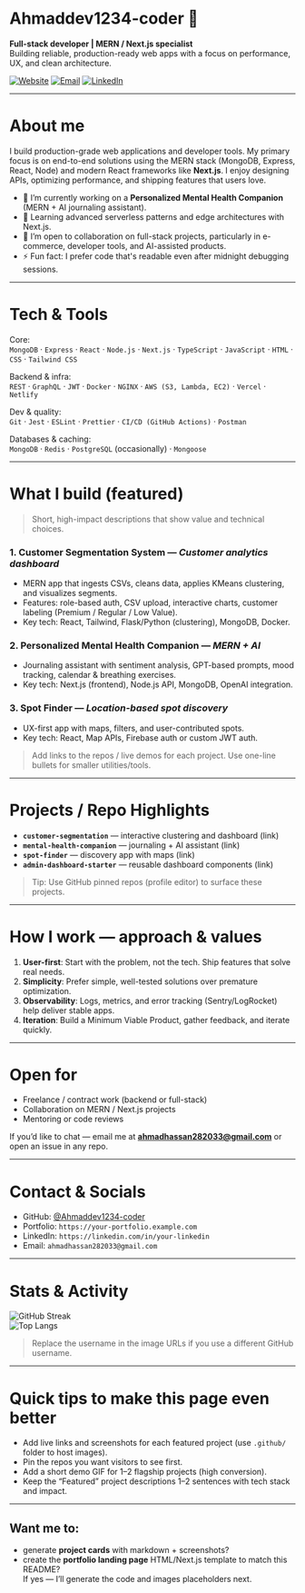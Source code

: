 # Ahmaddev1234-coder 👋

**Full-stack developer | MERN / Next.js specialist**  
Building reliable, production-ready web apps with a focus on performance, UX, and clean architecture.

[![Website](https://img.shields.io/badge/portfolio-website-blue?style=for-the-badge&logo=google-chrome)](https://your-portfolio.example.com) [![Email](https://img.shields.io/badge/contact-ahmadhassan282033%40gmail.com-c14438?style=for-the-badge&logo=gmail)](mailto:ahmadhassan282033@gmail.com) [![LinkedIn](https://img.shields.io/badge/LinkedIn-Connect-blue?style=for-the-badge&logo=linkedin)](https://linkedin.com/in/your-linkedin)  

---

# About me
I build production-grade web applications and developer tools. My primary focus is on end-to-end solutions using the MERN stack (MongoDB, Express, React, Node) and modern React frameworks like **Next.js**. I enjoy designing APIs, optimizing performance, and shipping features that users love.

- 🔭 I’m currently working on a **Personalized Mental Health Companion** (MERN + AI journaling assistant).  
- 🌱 Learning advanced serverless patterns and edge architectures with Next.js.  
- 👯 I’m open to collaboration on full-stack projects, particularly in e-commerce, developer tools, and AI-assisted products.  
- ⚡ Fun fact: I prefer code that's readable even after midnight debugging sessions.

---

# Tech & Tools
Core:  
`MongoDB` · `Express` · `React` · `Node.js` · `Next.js` · `TypeScript` · `JavaScript` · `HTML` · `CSS` · `Tailwind CSS`

Backend & infra:  
`REST` · `GraphQL` · `JWT` · `Docker` · `NGINX` · `AWS (S3, Lambda, EC2)` · `Vercel` · `Netlify`

Dev & quality:  
`Git` · `Jest` · `ESLint` · `Prettier` · `CI/CD (GitHub Actions)` · `Postman`

Databases & caching:  
`MongoDB` · `Redis` · `PostgreSQL` (occasionally) · `Mongoose`

---

# What I build (featured)
> Short, high-impact descriptions that show value and technical choices.

### 1. **Customer Segmentation System** — *Customer analytics dashboard*  
- MERN app that ingests CSVs, cleans data, applies KMeans clustering, and visualizes segments.  
- Features: role-based auth, CSV upload, interactive charts, customer labeling (Premium / Regular / Low Value).  
- Key tech: React, Tailwind, Flask/Python (clustering), MongoDB, Docker.

### 2. **Personalized Mental Health Companion** — *MERN + AI*  
- Journaling assistant with sentiment analysis, GPT-based prompts, mood tracking, calendar & breathing exercises.  
- Key tech: Next.js (frontend), Node.js API, MongoDB, OpenAI integration.

### 3. **Spot Finder** — *Location-based spot discovery*  
- UX-first app with maps, filters, and user-contributed spots.  
- Key tech: React, Map APIs, Firebase auth or custom JWT auth.

> Add links to the repos / live demos for each project. Use one-line bullets for smaller utilities/tools.

---

# Projects / Repo Highlights
- **`customer-segmentation`** — interactive clustering and dashboard (link)  
- **`mental-health-companion`** — journaling + AI assistant (link)  
- **`spot-finder`** — discovery app with maps (link)  
- **`admin-dashboard-starter`** — reusable dashboard components (link)

> Tip: Use GitHub pinned repos (profile editor) to surface these projects.

---

# How I work — approach & values
1. **User-first**: Start with the problem, not the tech. Ship features that solve real needs.  
2. **Simplicity**: Prefer simple, well-tested solutions over premature optimization.  
3. **Observability**: Logs, metrics, and error tracking (Sentry/LogRocket) help deliver stable apps.  
4. **Iteration**: Build a Minimum Viable Product, gather feedback, and iterate quickly.

---

# Open for
- Freelance / contract work (backend or full-stack)  
- Collaboration on MERN / Next.js projects  
- Mentoring or code reviews

If you’d like to chat — email me at **ahmadhassan282033@gmail.com** or open an issue in any repo.

---

# Contact & Socials
- GitHub: [@Ahmaddev1234-coder](https://github.com/Ahmaddev1234-coder)  
- Portfolio: `https://your-portfolio.example.com`  
- LinkedIn: `https://linkedin.com/in/your-linkedin`  
- Email: `ahmadhassan282033@gmail.com`

---

# Stats & Activity
![GitHub Streak](https://github-readme-streak-stats.herokuapp.com/?user=Ahmaddev1234-coder&theme=react)  
![Top Langs](https://github-readme-stats.vercel.app/api/top-langs/?username=Ahmaddev1234-coder&layout=compact)

> Replace the username in the image URLs if you use a different GitHub username.

---

# Quick tips to make this page even better
- Add live links and screenshots for each featured project (use `.github/` folder to host images).  
- Pin the repos you want visitors to see first.  
- Add a short demo GIF for 1–2 flagship projects (high conversion).  
- Keep the “Featured” project descriptions 1–2 sentences with tech stack and impact.

---

## Want me to:
- generate **project cards** with markdown + screenshots?  
- create the **portfolio landing page** HTML/Next.js template to match this README?  
If yes — I’ll generate the code and images placeholders next.
